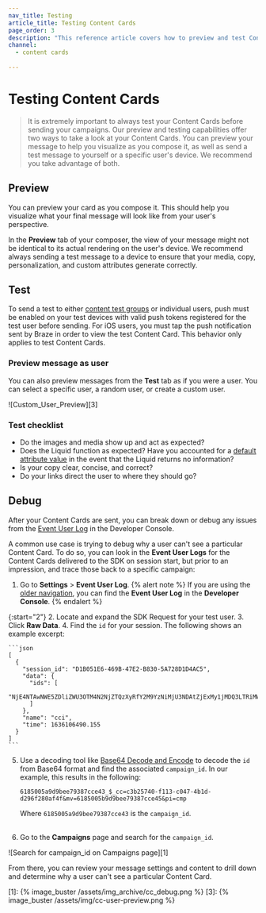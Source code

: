 ```yaml
---
nav_title: Testing
article_title: Testing Content Cards
page_order: 3
description: "This reference article covers how to preview and test Content Cards, as well as some best practices."
channel:
  - content cards
  
---
```


# Testing Content Cards

> It is extremely important to always test your Content Cards before sending your campaigns. Our preview and testing capabilities offer two ways to take a look at your Content Cards. You can preview your message to help you visualize as you compose it, as well as send a test message to yourself or a specific user's device. We recommend you take advantage of both.

## Preview

You can preview your card as you compose it. This should help you visualize what your final message will look like from your user's perspective.

In the **Preview** tab of your composer, the view of your message might not be identical to its actual rendering on the user's device. We recommend always sending a test message to a device to ensure that your media, copy, personalization, and custom attributes generate correctly.

## Test

To send a test to either [content test groups]({{site.baseurl}}/user_guide/administrative/app_settings/developer_console/internal_groups_tab/#content-test-groups) or individual users, push must be enabled on your test devices with valid push tokens registered for the test user before sending. For iOS users, you must tap the push notification sent by Braze in order to view the test Content Card. This behavior only applies to test Content Cards.

### Preview message as user

You can also preview messages from the **Test** tab as if you were a user. You can select a specific user, a random user, or create a custom user.

![Custom_User_Preview][3]

### Test checklist

- Do the images and media show up and act as expected?
- Does the Liquid function as expected? Have you accounted for a [default attribute value]({{site.baseurl}}/user_guide/personalization_and_dynamic_content/liquid/conditional_logic/#accounting-for-null-attribute-values) in the event that the Liquid returns no information?
- Is your copy clear, concise, and correct?
- Do your links direct the user to where they should go?

## Debug

After your Content Cards are sent, you can break down or debug any issues from the [Event User Log]({{site.baseurl}}/user_guide/administrative/app_settings/developer_console/event_user_log_tab/) in the Developer Console. 

A common use case is trying to debug why a user can't see a particular Content Card. To do so, you can look in the **Event User Logs** for the Content Cards delivered to the SDK on session start, but prior to an impression, and trace those back to a specific campaign:

1. Go to **Settings** > **Event User Log**.
{% alert note %}
If you are using the [older navigation]({{site.baseurl}}/navigation), you can find the **Event User Log** in the **Developer Console**.
{% endalert %}

{:start="2"}
2. Locate and expand the SDK Request for your test user.
3. Click **Raw Data**.
4. Find the `id` for your session. The following shows an example excerpt:

    ```json
    [
      {
        "session_id": "D1B051E6-469B-47E2-B830-5A728D1D4AC5",
        "data": {
          "ids": [
            "NjE4NTAwNWE5ZDliZWU3OTM4N2NjZTQzXyRfY2M9YzNiMjU3NDAtZjExMy1jMDQ3LTRiMWQtZDI5NmYyODBhZjRmJm12PTYxODUwMDViOWQ5YmVlNzkzODdjY2U0NSZwaT1jbXA="
          ]
        },
        "name": "cci",
        "time": 1636106490.155
      }
    ]
    ```

5. Use a decoding tool like [Base64 Decode and Encode](https://www.base64decode.org/) to decode the `id` from Base64 format and find the associated `campaign_id`. In our example, this results in the following:

    ```
    6185005a9d9bee79387cce43_$_cc=c3b25740-f113-c047-4b1d-d296f280af4f&mv=6185005b9d9bee79387cce45&pi=cmp
    ```

    Where `6185005a9d9bee79387cce43` is the `campaign_id`.<br><br>

6. Go to the **Campaigns** page and search for the `campaign_id`.

![Search for campaign_id on Campaigns page][1]

From there, you can review your message settings and content to drill down and determine why a user can't see a particular Content Card.

[1]: {% image_buster /assets/img_archive/cc_debug.png %}
[3]: {% image_buster /assets/img/cc-user-preview.png %}
